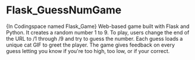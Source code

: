 # Flask_GuessNumGame
{In Codingspace named Flask_Game}
Web-based game built with Flask and Python. It creates a random number 1 to 9. To play, users change the end of the URL to /1 through /9 and try to guess the number. Each guess loads a unique cat GIF to greet the player. The game gives feedback on every guess letting you know if you're too high, too low, or if your correct.
